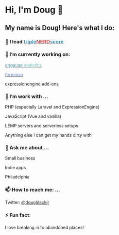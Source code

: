 # Hi, I'm Doug 👋

## My name is Doug! Here's what I do:

### 🔭 I lead <a href="https://triplenerdscore.net" title="tripleNERDscore" target="_blank"><span style="color:#4496bc">triple</span><span style="color:#e35256">NERD</span><span style="color:#4496bc">score</span></a>

### 🔭 I’m currently working on:
  <p>
		<a href="https://engaugeanalytics.com/" title="Engauge Analytics" target="_blank"><span style="color:#458fa1">engauge </span><span style="color:#66bfb4">analytics</span></a>
	</p>
	<p>
		<a href="https://formman.co/" title="Formman" target="_blank"><span style="color:#667eea">formman</span></a>
	</p>
	<p>
		<a href="http://ee-addon-generator.triplenerdscore.xyz/" title="EE Addon Creator" target="_blank">expressionengine add-ons</a>
	</p>

### 🌱 I’m work with ...
  <p>PHP (especially Laravel and ExpressionEngine)</p>
  <p>JavaScript (Vue and vanilla)</p>
  <p>LEMP servers and serverless setups</p>
  <p>Anything else I can get my hands dirty with</p>

### 💬 Ask me about ...
  <p>Small business</p>
  <p>Indie apps</p>
  <p>Philadelphia</p>

### 📫 How to reach me: ...
  Twitter: <a href="https://twitter.com/dougblackjr">@dougblackjr</a>

### ⚡ Fun fact:
<p>I love breaking in to abandoned places!</P>
